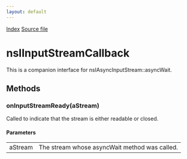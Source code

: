 ```yaml
---
layout: default
---
```

<div id='links'><a href="../index.html">Index</a>
<a href="http://dxr.mozilla.org/mozilla-central/source/xpcom/io/nsIAsyncInputStream.idl">Source file</a>
</div>

# nsIInputStreamCallback #
  
This is a companion interface for nsIAsyncInputStream::asyncWait.  
  

## Methods ##

### onInputStreamReady(aStream) ###
  
Called to indicate that the stream is either readable or closed.  
  
  

#### Parameters ####

<table>

<tr>
<td>aStream</td>
<td>       The stream whose asyncWait method was called.  
</td>
</tr>

</table>
